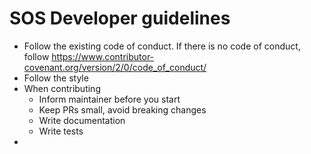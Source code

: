 # SOS Developer guidelines

- Follow the existing code of conduct. If there is no code of conduct, follow https://www.contributor-covenant.org/version/2/0/code_of_conduct/
- Follow the style
- When contributing 
  - Inform maintainer before you start
  - Keep PRs small, avoid breaking changes
  - Write documentation
  - Write tests
- 
